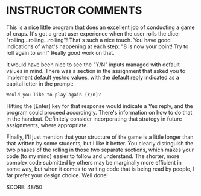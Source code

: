 INSTRUCTOR COMMENTS
===================

This is a nice little program that does an excellent job of 
conducting a game of craps. It's got a great user experience
when the user rolls the dice: "rolling...rolling...rolling"!
That's such a nice touch. You have good indications of what's
happening at each step: "8 is now your point! Try to roll
again to win!" Really good work on that.

It would have been nice to see the "Y/N" inputs managed with
default values in mind. There was a section in the assignment
that asked you to implement default yes/no values, with the
default reply indicated as a capital letter in the prompt:

    Would you like to play again (Y/n)?

Hitting the [Enter] key for that response would indicate a
Yes reply, and the program could proceed accordingly. There's
information on how to do that in the handout. Definitely
consider incorporating that strategy in future assignments, 
where appropriate.

Finally, I'll just mention that your structure of the game
is a little longer than that written by some students, but I
like it better. You clearly distinguish the two phases of 
the rolling in those two separate sections, which makes your
code (to my mind) easier to follow and understand. The 
shorter, more complex code submitted by others may be marginally
more efficient in some way, but when it comes to writing code
that is being read by people, I far prefer your design choice.
Well done!

SCORE: 48/50
